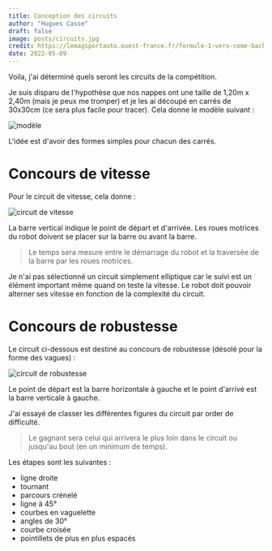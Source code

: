 ```yaml
---
title: Conception des circuits
author: "Hugues Casse"
draft: false
image: posts/circuits.jpg
credit: https://lemagsportauto.ouest-france.fr/formule-1-vers-come-back-grand-prix-portugal/24161/
date: 2022-05-09
---
```


Voila, j'ai déterminé quels seront les circuits de la compétition.

Je suis disparu de l'hypothèse que nos nappes ont une taille de 1,20m x 2,40m (mais je peux me tromper) et je les ai découpé en carrés de 30x30cm (ce sera plus facile pour tracer). Cela donne le modèle suivant :

![modèle](../modele.png)

L'idée est d'avoir des formes simples pour chacun des carrés.

# Concours de vitesse

Pour le circuit de vitesse, cela donne :

![circuit de vitesse](../vitesse.png)

La barre vertical indique le point de départ et d'arrivée. Les roues motrices du robot doivent se placer sur la barre ou avant la barre.

> Le temps sera mesure entre le démarrage du robot et la traversée de la barre par les roues motrices.

Je n'ai pas sélectionné un circuit simplement elliptique car le suivi est un élément important même quand on teste la vitesse. Le robot doit pouvoir alterner ses vitesse en fonction de la complexité du circuit.


# Concours de robustesse

Le circuit ci-dessous est destiné au concours de robustesse (désolé pour la forme des vagues) :

![circuit de robustesse](../robustesse.png)

Le point de départ est la barre horizontale à gauche et le point d'arrivé est la barre verticale à gauche.

J'ai essayé de classer les différentes figures du circuit par order de difficulté.

> Le gagnant sera celui qui arrivera le plus loin dans le circuit ou jusqu'au bout (en un minimum de temps).


Les étapes sont les suivantes :
* ligne droite
* tournant
* parcours crénelé
* ligne à 45°
* courbes en vaguelette
* angles de 30°
* courbe croisée
* pointillets de plus en plus espacés

